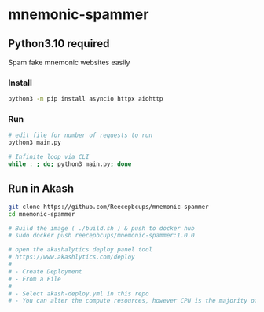 # mnemonic-spammer

## Python3.10 required

Spam fake mnemonic websites easily

### Install
```bash
python3 -m pip install asyncio httpx aiohttp
```

### Run
```bash
# edit file for number of requests to run
python3 main.py

# Infinite loop via CLI
while : ; do; python3 main.py; done
```

## Run in Akash
```sh
git clone https://github.com/Reecepbcups/mnemonic-spammer
cd mnemonic-spammer

# Build the image ( ./build.sh ) & push to docker hub 
# sudo docker push reecepbcups/mnemonic-spammer:1.0.0

# open the akashalytics deploy panel tool
# https://www.akashlytics.com/deploy
#
# - Create Deployment
# - From a File
#
# - Select akash-deploy.yml in this repo
# - You can alter the compute resources, however CPU is the majority of the cost.
```